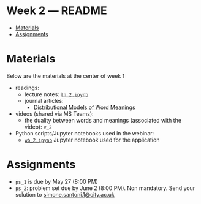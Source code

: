 Week 2 ― README
===============

<!-- vim-markdown-toc GFM -->

* [Materials](#materials)
* [Assignments](#assignments)

<!-- vim-markdown-toc -->

Materials
=========

Below are the materials at the center of week 1

+ readings: 
  - lecture notes: [`ln_2.ipynb`](week2/ln_2.ipynb)
  - journal articles:
      * [Distributional Models of Word Meanings](http://colinglab.humnet.unipi.it/wp-content/uploads/2012/12/annurev-linguistics-030514-125254.pdf)
+ videos (shared via MS Teams):
  - the duality between words and meanings (associated with the video): `v_2`
+ Python scripts/Jupyter notebooks used in the webinar:
  - [`wb_2.ipynb`](week2/wb_2.ipynb) Jupyter notebook used for the application 


Assignments
===========

+ `ps_1` is due by May 27  (8:00 PM)
+ `ps_2`: problem set due by June 2 (8:00 PM). Non mandatory. Send your 
  solution to simone.santoni.1@city.ac.uk
